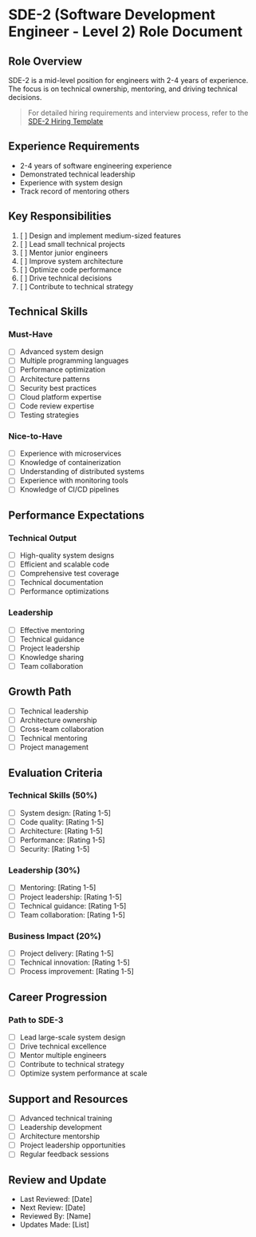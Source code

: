 # SDE-2 (Software Development Engineer - Level 2) Role Document

## Role Overview
SDE-2 is a mid-level position for engineers with 2-4 years of experience. The focus is on technical ownership, mentoring, and driving technical decisions.

> For detailed hiring requirements and interview process, refer to the [SDE-2 Hiring Template](../engineering_hiring_templates/sde2_template.md)

## Experience Requirements
- 2-4 years of software engineering experience
- Demonstrated technical leadership
- Experience with system design
- Track record of mentoring others

## Key Responsibilities
1. [ ] Design and implement medium-sized features
2. [ ] Lead small technical projects
3. [ ] Mentor junior engineers
4. [ ] Improve system architecture
5. [ ] Optimize code performance
6. [ ] Drive technical decisions
7. [ ] Contribute to technical strategy

## Technical Skills

### Must-Have
- [ ] Advanced system design
- [ ] Multiple programming languages
- [ ] Performance optimization
- [ ] Architecture patterns
- [ ] Security best practices
- [ ] Cloud platform expertise
- [ ] Code review expertise
- [ ] Testing strategies

### Nice-to-Have
- [ ] Experience with microservices
- [ ] Knowledge of containerization
- [ ] Understanding of distributed systems
- [ ] Experience with monitoring tools
- [ ] Knowledge of CI/CD pipelines

## Performance Expectations

### Technical Output
- [ ] High-quality system designs
- [ ] Efficient and scalable code
- [ ] Comprehensive test coverage
- [ ] Technical documentation
- [ ] Performance optimizations

### Leadership
- [ ] Effective mentoring
- [ ] Technical guidance
- [ ] Project leadership
- [ ] Knowledge sharing
- [ ] Team collaboration

## Growth Path
- [ ] Technical leadership
- [ ] Architecture ownership
- [ ] Cross-team collaboration
- [ ] Technical mentoring
- [ ] Project management

## Evaluation Criteria

### Technical Skills (50%)
- [ ] System design: [Rating 1-5]
- [ ] Code quality: [Rating 1-5]
- [ ] Architecture: [Rating 1-5]
- [ ] Performance: [Rating 1-5]
- [ ] Security: [Rating 1-5]

### Leadership (30%)
- [ ] Mentoring: [Rating 1-5]
- [ ] Project leadership: [Rating 1-5]
- [ ] Technical guidance: [Rating 1-5]
- [ ] Team collaboration: [Rating 1-5]

### Business Impact (20%)
- [ ] Project delivery: [Rating 1-5]
- [ ] Technical innovation: [Rating 1-5]
- [ ] Process improvement: [Rating 1-5]

## Career Progression
### Path to SDE-3
- [ ] Lead large-scale system design
- [ ] Drive technical excellence
- [ ] Mentor multiple engineers
- [ ] Contribute to technical strategy
- [ ] Optimize system performance at scale

## Support and Resources
- [ ] Advanced technical training
- [ ] Leadership development
- [ ] Architecture mentorship
- [ ] Project leadership opportunities
- [ ] Regular feedback sessions

## Review and Update
- Last Reviewed: [Date]
- Next Review: [Date]
- Reviewed By: [Name]
- Updates Made: [List] 